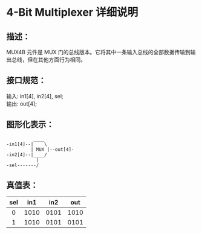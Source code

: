 # 4-Bit Multiplexer 详细说明

## 描述：

MUX4B 元件是 MUX 门的总线版本。它将其中一条输入总线的全部数据传输到输出总线，但在其他方面行为相同。

## 接口规范：

输入: in1[4], in2[4], sel;  
输出: out[4];

## 图形化表示：

```
          ____
-in1[4]--|    \
         | MUX |--out[4]-
-in2[4]--|____/
           |
-sel-------/

```

## 真值表：

| sel | in1  | in2  | out  |
| :-: | :--: | :--: | :--: |
|  0  | 1010 | 0101 | 1010 |
|  1  | 1010 | 0101 | 0101 |

